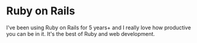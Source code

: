 # Ruby on Rails

I've been using Ruby on Rails for 5 years+ and I really love how productive you can be in it. It's the best of Ruby and web development.

